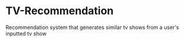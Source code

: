 # TV-Recommendation
Recommendation system that generates similar tv shows from a user's inputted tv show
